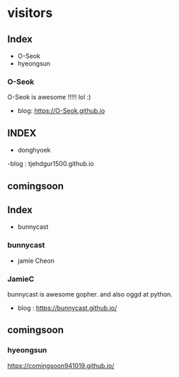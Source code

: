 
# visitors

## Index

- O-Seok
- hyeongsun

### O-Seok

O-Seok is awesome !!!!! lol :)

- blog: https://O-Seok.github.io


## INDEX
- donghyoek

-blog : tjehdgur1500.github.io

## comingsoon

## Index
 - bunnycast

### bunnycast


- jamie Cheon


### JamieC

bunnycast is awesome gopher. and also oggd at python.

- blog : https://bunnycast.github.io/

## comingsoon

### hyeongsun

https://comingsoon941019.github.io/
